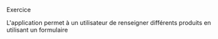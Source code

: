 Exercice 

L'application permet à un utilisateur de renseigner différents produits en utilisant un formulaire
